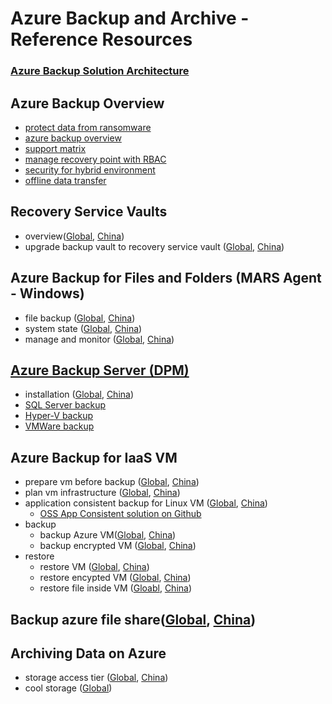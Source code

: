 
# Azure Backup and Archive - Reference Resources

### [Azure Backup Solution Architecture](https://azure.microsoft.com/en-us/solutions/architecture/?solution=backup-archive)

## Azure Backup Overview
* [protect data from ransomware](https://cloudblogs.microsoft.com/microsoftsecure/2017/01/05/azure-backup-protects-against-ransomware/)
* [azure backup overview]((https://docs.microsoft.com/en-us/azure/backup/backup-introduction-to-azure-backup))
* [support matrix](https://docs.microsoft.com/en-us/azure/backup/backup-introduction-to-azure-backup#which-azure-backup-components-should-i-use)
* [manage recovery point with RBAC](https://docs.microsoft.com/en-us/azure/backup/backup-azure-security-feature)
* [security for hybrid environment](https://docs.microsoft.com/en-us/azure/backup/backup-azure-security-feature)
* [offline data transfer](https://docs.microsoft.com/en-us/azure/backup/backup-azure-backup-import-export)

## Recovery Service Vaults
* overview([Global](https://docs.microsoft.com/en-us/azure/backup/backup-azure-recovery-services-vault-overview), [China](https://docs.azure.cn/zh-cn/backup/backup-azure-recovery-services-vault-overview))
* upgrade backup vault to recovery service vault ([Global](https://docs.microsoft.com/en-us/azure/backup/backup-azure-upgrade-backup-to-recovery-services), [China](https://docs.azure.cn/zh-cn/backup/backup-azure-upgrade-backup-to-recovery-services))

## Azure Backup for Files and Folders (MARS Agent - Windows)
* file backup ([Global](https://docs.microsoft.com/en-us/azure/backup/backup-configure-vault), [China](https://docs.azure.cn/zh-cn/backup/backup-configure-vault))
* system state ([Global](https://docs.microsoft.com/en-us/azure/backup/backup-azure-system-state), [China](https://docs.azure.cn/backup/backup-azure-system-state))
* manage and monitor ([Global](https://docs.microsoft.com/en-us/azure/backup/backup-azure-manage-windows-server), [China](https://docs.azure.cn/backup/backup-azure-manage-windows-server))
## [Azure Backup Server (DPM)](https://docs.microsoft.com/en-us/system-center/dpm/how-dpm-protects-data?view=sc-dpm-1801)
* installation ([Global](https://docs.microsoft.com/en-us/azure/backup/backup-azure-microsoft-azure-backup), [China](https://docs.azure.cn/backup/backup-azure-microsoft-azure-backup))
* [SQL Server backup](https://docs.microsoft.com/en-us/system-center/dpm/back-up-sql-server?view=sc-dpm-1801)
* [Hyper-V backup](https://docs.microsoft.com/en-us/system-center/dpm/back-up-hyper-v-virtual-machines?view=sc-dpm-1801)
* [VMWare backup](https://docs.microsoft.com/en-us/system-center/dpm/back-up-vmware?view=sc-dpm-1801)

## Azure Backup for IaaS VM
* prepare vm before backup ([Global](https://docs.microsoft.com/en-us/azure/backup/backup-azure-arm-vms-prepare), [China](https://docs.azure.cn/backup/backup-azure-arm-vms-prepare))
* plan vm infrastructure ([Global](https://docs.microsoft.com/en-us/azure/backup/backup-azure-vms-introduction), [China](https://docs.azure.cn/backup/backup-azure-vms-introduction))
* application consistent backup for Linux VM ([Global](https://docs.microsoft.com/en-us/azure/backup/backup-azure-linux-app-consistent), [China](https://docs.azure.cn/backup/backup-azure-linux-app-consistent))
    * [OSS App Consistent solution on Github](https://github.com/MicrosoftAzureBackup)
* backup
    * backup Azure VM([Global](https://docs.microsoft.com/en-us/azure/backup/backup-azure-vms-first-look-arm), [China](https://docs.azure.cn/backup/backup-azure-vms-first-look-arm))
    * backup encrypted VM ([Global](https://docs.microsoft.com/en-us/azure/backup/backup-azure-vms-encryption), [China](https://docs.azure.cn/backup/backup-azure-vms-encryption))
* restore
    * restore VM ([Global](https://docs.microsoft.com/en-us/azure/backup/backup-azure-arm-restore-vms), [China](https://docs.azure.cn/backup/backup-azure-arm-restore-vms))
    * restore encypted VM ([Global](https://docs.microsoft.com/en-us/azure/backup/backup-azure-vms-encryption), [China](https://docs.microsoft.com/en-us/azure/backup/backup-azure-vms-encryption))
    * restore file inside VM ([Gloabl](https://docs.microsoft.com/en-us/azure/backup/backup-azure-restore-files-from-vm), [China]((https://docs.azure.cn/backup/backup-azure-restore-files-from-vm)))


## Backup azure file share([Global](https://docs.microsoft.com/en-us/azure/backup/backup-azure-files), [China](https://docs.azure.cn/backup/backup-azure-files))

## Archiving Data on Azure
* storage access tier ([Global](https://docs.microsoft.com/en-us/azure/storage/blobs/storage-blob-storage-tiers), [China](https://docs.azure.cn/storage/blobs/storage-blob-storage-tiers))
* cool storage ([Global](https://azure.microsoft.com/en-us/blog/introducing-azure-cool-storage/))

